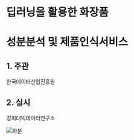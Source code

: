 # 딥러닝을 활용한 화장품 
# 성분분석 및 제품인식서비스
## 1. 주관
한국데이터산업진흥원
## 2. 실시
경희대빅데이터연구소



![화분](https://user-images.githubusercontent.com/49123169/65417295-b18d3d80-de34-11e9-839e-7aa1304072ad.png)
